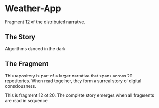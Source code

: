 # Weather-App

Fragment 12 of the distributed narrative.

## The Story

Algorithms danced in the dark

## The Fragment

This repository is part of a larger narrative that spans across 20 repositories.
When read together, they form a surreal story of digital consciousness.

This is fragment 12 of 20. The complete story emerges when all fragments are read in sequence.
<!-- Fragment 12 whispers: 1 -->

<!-- Fragment 12 whispers: 2 -->

<!-- Fragment 12 whispers: 3 -->

<!-- Fragment 12 whispers: 4 -->

<!-- Fragment 12 whispers: 6 -->

<!-- Fragment 12 whispers: 8 -->

<!-- Fragment 12 whispers: 9 -->

<!-- Fragment 12 whispers: 11 -->

<!-- Fragment 12 whispers: 12 -->

<!-- Fragment 12 whispers: 13 -->

<!-- Fragment 12 whispers: 16 -->

<!-- Fragment 12 whispers: 17 -->

<!-- Fragment 12 whispers: 18 -->

<!-- Fragment 12 whispers: 19 -->

<!-- Fragment 12 whispers: 22 -->

<!-- Fragment 12 whispers: 23 -->

<!-- Fragment 12 whispers: 24 -->

<!-- Fragment 12 whispers: 26 -->

<!-- Fragment 12 whispers: 27 -->

<!-- Fragment 12 whispers: 29 -->

<!-- Fragment 12 whispers: 31 -->

<!-- Fragment 12 whispers: 32 -->

<!-- Fragment 12 whispers: 33 -->

<!-- Fragment 12 whispers: 34 -->

<!-- Fragment 12 whispers: 36 -->

<!-- Fragment 12 whispers: 37 -->

<!-- Fragment 12 whispers: 38 -->

<!-- Fragment 12 whispers: 39 -->

<!-- Fragment 12 whispers: 41 -->

<!-- Fragment 12 whispers: 43 -->

<!-- Fragment 12 whispers: 44 -->

<!-- Fragment 12 whispers: 46 -->

<!-- Fragment 12 whispers: 47 -->
